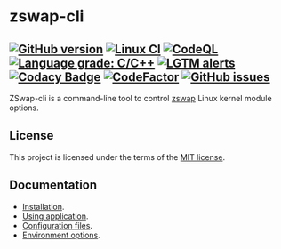 # zswap-cli

[![GitHub version](https://img.shields.io/github/v/release/xvitaly/zswap-cli?sort=semver&color=brightgreen&logo=git&logoColor=white)](https://github.com/xvitaly/zswap-cli/releases)
[![Linux CI](https://github.com/xvitaly/zswap-cli/actions/workflows/linux.yml/badge.svg)](https://github.com/xvitaly/zswap-cli/actions/workflows/linux.yml)
[![CodeQL](https://github.com/xvitaly/zswap-cli/actions/workflows/codeql.yml/badge.svg)](https://github.com/xvitaly/zswap-cli/actions/workflows/codeql.yml)
[![Language grade: C/C++](https://img.shields.io/lgtm/grade/cpp/g/xvitaly/zswap-cli.svg?logo=lgtm&logoWidth=18)](https://lgtm.com/projects/g/xvitaly/zswap-cli/context:cpp)
[![LGTM alerts](https://img.shields.io/lgtm/alerts/g/xvitaly/zswap-cli.svg?logo=lgtm&logoWidth=18)](https://lgtm.com/projects/g/xvitaly/zswap-cli/alerts/)
[![Codacy Badge](https://app.codacy.com/project/badge/Grade/ac63a5d2c5664086952baf93f72085e9)](https://www.codacy.com/gh/xvitaly/zswap-cli/dashboard)
[![CodeFactor](https://www.codefactor.io/repository/github/xvitaly/zswap-cli/badge)](https://www.codefactor.io/repository/github/xvitaly/zswap-cli)
[![GitHub issues](https://img.shields.io/github/issues/xvitaly/zswap-cli.svg?label=issues&maxAge=180)](https://github.com/xvitaly/zswap-cli/issues)
---

ZSwap-cli is a command-line tool to control [zswap](https://www.kernel.org/doc/html/latest/vm/zswap.html) Linux kernel module options.

## License

This project is licensed under the terms of the [MIT license](LICENSE).

## Documentation

  * [Installation](docs/installation.md).
  * [Using application](docs/using-application.md).
  * [Configuration files](docs/configuration-files.md).
  * [Environment options](docs/environment-options.md).
